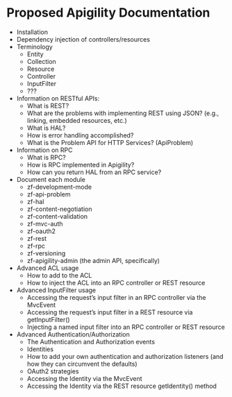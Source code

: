 Proposed Apigility Documentation
================================

- Installation
- Dependency injection of controllers/resources
- Terminology
    - Entity
    - Collection
    - Resource
    - Controller
    - InputFilter
    - ???
- Information on RESTful APIs:
    - What is REST?
    - What are the problems with implementing REST using JSON? (e.g., linking,
      embedded resources, etc.)
    - What is HAL?
    - How is error handling accomplished?
    - What is the Problem API for HTTP Services? (ApiProblem)
- Information on RPC
    - What is RPC?
    - How is RPC implemented in Apigility?
    - How can you return HAL from an RPC service?
- Document each module
    - zf-development-mode
    - zf-api-problem
    - zf-hal
    - zf-content-negotiation
    - zf-content-validation
    - zf-mvc-auth
    - zf-oauth2
    - zf-rest
    - zf-rpc
    - zf-versioning
    - zf-apigility-admin (the admin API, specifically)
- Advanced ACL usage
    - How to add to the ACL
    - How to inject the ACL into an RPC controller or REST resource
- Advanced InputFilter usage
    - Accessing the request’s input filter in an RPC controller via the MvcEvent
    - Accessing the request’s input filter in a REST resource via getInputFilter()
    - Injecting a named input filter into an RPC controller or REST resource
- Advanced Authentication/Authorization
    - The Authentication and Authorization events
    - Identities
    - How to add your own authentication and authorization listeners (and how
      they can circumvent the defaults)
    - OAuth2 strategies
    - Accessing the Identity via the MvcEvent
    - Accessing the Identity via the REST resource getIdentity() method
